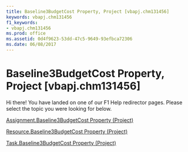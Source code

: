 ```yaml
---
title: Baseline3BudgetCost Property, Project [vbapj.chm131456]
keywords: vbapj.chm131456
f1_keywords:
- vbapj.chm131456
ms.prod: office
ms.assetid: 0d4f9623-53dd-47c5-9649-93efbca72306
ms.date: 06/08/2017
---
```



# Baseline3BudgetCost Property, Project [vbapj.chm131456]

Hi there! You have landed on one of our F1 Help redirector pages. Please select the topic you were looking for below.

[Assignment.Baseline3BudgetCost Property (Project)](http://msdn.microsoft.com/library/e55e4f8e-5e14-8e7a-67f9-d6e721d7b671%28Office.15%29.aspx)

[Resource.Baseline3BudgetCost Property (Project)](http://msdn.microsoft.com/library/9e3781f3-81d8-ca31-e35e-06740519a351%28Office.15%29.aspx)

[Task.Baseline3BudgetCost Property (Project)](http://msdn.microsoft.com/library/abafed34-6b35-3436-5303-97ba138caf6d%28Office.15%29.aspx)

